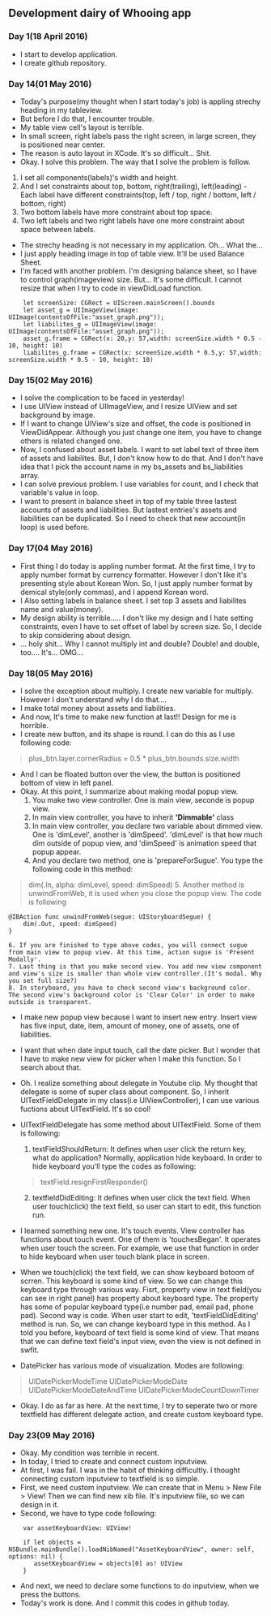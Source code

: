 ## Development dairy of Whooing app

### Day 1(18 April 2016)
 * I start to develop application.
 * I create github repository.

### Day 14(01 May 2016)
 * Today's purpose(my thought when I start today's job) is appling strechy heading in my tableview.
 * But before I do that, I encounter trouble.
 * My table view cell's layout is terrible.
 * In small screen, right labels pass the right screen, in large screen, they is positioned near center.
 * The reason is auto layout in XCode. It's so difficult... Shit.
 * Okay. I solve this problem. The way that I solve the problem is follow.
  1. I set all components(labels)'s width and height.
  2. And I set constraints about top, bottom, right(trailing), left(leading)
    - Each label have different constraints(top, left / top, right / bottom, left / bottom, right)
  3. Two bottom labels have more constraint about top space.
  4. Two left labels and two right labels have one more constraint about space between labels.
 * The strechy heading is not necessary in my application. Oh... What the...
 * I just apply heading image in top of table view. It'll be used Balance Sheet.
 * I'm faced with another problem. I'm designing balance sheet, so I have to control graph(imageview) size. But... It's some difficult. I cannot resize that when I try to code in viewDidLoad function.
```
    let screenSize: CGRect = UIScreen.mainScreen().bounds
    let asset_g = UIImageView(image: UIImage(contentsOfFile:"asset_graph.png"));
    let liabilites_g = UIImageView(image: UIImage(contentsOfFile:"asset_graph.png"));
    asset_g.frame = CGRect(x: 20,y: 57,width: screenSize.width * 0.5 - 10, height: 10)
    liabilites_g.frame = CGRect(x: screenSize.width * 0.5,y: 57,width: screenSize.width * 0.5 - 10, height: 10)
```

### Day 15(02 May 2016)
 * I solve the complication to be faced in yesterday!
 * I use UIView instead of UIImageView, and I resize UIView and set background by image.
 * If I want to change UIView's size and offset, the code is positioned in ViewDidAppear. Although you just change one item, you have to change others is related changed one.
 * Now, I confused about asset labels. I want to set label text of three item of assets and liabilites. But, I don't know how to do that. And I don't have idea that I pick the account name in my bs_assets and bs_liabilities array.
 * I can solve previous problem. I use variables for count, and I check that variable's value in loop.
 * I want to present in balance sheet in top of my table three lastest accounts of assets and liabilities. But lastest entries's assets and liabilities can be duplicated. So I need to check that new account(in loop) is used before.

### Day 17(04 May 2016)
 * First thing I do today is appling number format. At the first time, I try to apply number format by currency formatter. However I don't like it's presenting style about Korean Won. So, I just apply number format by demical style(only commas), and I append Korean word.
 * I Also setting labels in balance sheet. I set top 3 assets and liabilites name and value(money).
 * My design ability is terrible..... I don't like my design and I hate setting constraints, even I have to set offset of label by screen size. So, I decide to skip considering about design.
 * ... holy shit... Why I cannot multiply int and double? Double! and double, too.... It's... OMG...


### Day 18(05 May 2016)
 * I solve the exception about multiply. I create new variable for multiply. However I don't understand why I do that....
 * I make total money about assets and liabilities.
 * And now, It's time to make new function at last!! Design for me is horrible.
 * I create new button, and its shape is round. I can do this as I use following code:
>plus_btn.layer.cornerRadius = 0.5 * plus_btn.bounds.size.width
 * And I can be floated button over the view, the button is positioned bottom of view in left panel.
 * Okay. At this point, I summarize about making modal popup view.
    1. You make two view controller. One is main view, seconde is popup view.
    2. In main view controller, you have to inherit **'Dimmable'** class
    3. In main view controller, you declare two variable about dimmed view. One is 'dimLevel', another is 'dimSpeed'. 'dimLevel' is that how much dim outside of popup view, and 'dimSpeed' is animation speed that popup appear.
    4. And you declare two method, one is 'prepareForSugue'. You type the following code in this method:
> dim(.In, alpha: dimLevel, speed: dimSpeed)
    5. Another method is unwindFromWeb, it is used when you close the popup view. The code is following
```
@IBAction func unwindFromWeb(segue: UIStoryboardSegue) {
	dim(.Out, speed: dimSpeed)
}
```
    6. If you are finished to type above codes, you will connect sugue from main view to popup view. At this time, action sugue is 'Present Modally'.
    7. Last thing is that you make second view. You add new view component and view's size is smaller than whole view controller.(It's modal. Why you set full size?)
    8. In storyboard, you have to check second view's background color. The second view's background color is 'Clear Color' in order to make outside is transparent.
 * I make new popup view because I want to insert new entry. Insert view has five input, date, item, amount of money, one of assets, one of liabilities.
 * I want that when date input touch, call the date picker. But I wonder that I have to make new view for picker when I make this function. So I search about that.
 * Oh. I realize something about delegate in Youtube clip. My thought that delegate is some of super class about component. So, I inherit UITextFieldDelegate in my class(i.e UIViewController), I can use various fuctions about UITextField. It's so cool!
 * UITextFieldDelegate has some method about UITextField. Some of them is following:
    1. textFieldShouldReturn: It defines when user click the return key, what do application? Normally, application hide keyboard. In order to hide keyboard you'll type the codes as following:
    >textField.resignFirstResponder()
    2. textfieldDidEditing: It defines when user click the text field. When user touch(click) the text field, so user can start to edit, this function run.

 * I learned something new one. It's touch events. View controller has functions about touch event. One of them is 'touchesBegan'. It operates when user touch the screen. For example, we use that function in order to hide keyboard when user touch blank place in screen.
 * When we touch(click) the text field, we can show keyboard botoom of scrren. This keyboard is some kind of view. So we can change this keyboard type through various way. Fisrt, property view in text field(you can see in right panel) has property about keyboard type. The property has some of popular keyboard type(i.e number pad, email pad, phone pad). Second way is code. When user start to edit, 'textFieldDidEditing' method is run. So, we can change keyboard type in this method. As I told you before, keyboard of text field is some kind of view. That means that we can define text field's input view, even the view is not defined in swfit.
 * DatePicker has various mode of visualization. Modes are following:
>UIDatePickerModeTime
UIDatePickerModeDate
UIDatePickerModeDateAndTime
UIDatePickerModeCountDownTimer
 * Okay. I do as far as here. At the next time, I try to seperate two or more textfield has different delegate action, and create custom keyboard type.


### Day 23(09 May 2016)
 * Okay. My condition was terrible in recent.
 * In today, I tried to create and connect custom inputview.
 * At first, I was fail. I was in the habit of thinking difficultly. I thought connecting custom inputview to textfield is so simple.
 * First, we need custom inputview. We can create that in Menu > New File > View! Then we can find new xib file. It's inputview file, so we can design in it.
 * Second, we have to type code following:
```
	var assetKeyboardView: UIView!

	if let objects = NSBundle.mainBundle().loadNibNamed("AssetKeyboardView", owner: self, options: nil) {
       assetKeyboardView = objects[0] as! UIView
    }
```
 * And next, we need to declare some functions to do inputview, when we press the buttons.
 * Today's work is done. And I commit this codes in github today.